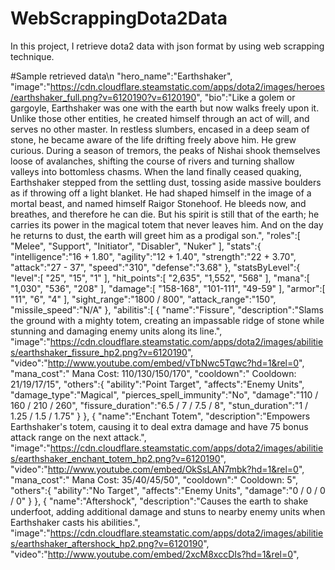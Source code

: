 # WebScrappingDota2Data
In this project, I retrieve dota2 data with json format by using web scrapping technique.

#Sample retrieved data\n
"hero_name":"Earthshaker",
      "image":"https://cdn.cloudflare.steamstatic.com/apps/dota2/images/heroes/earthshaker_full.png?v=6120190?v=6120190",
      "bio":"Like a golem or gargoyle, Earthshaker was one with the earth but now walks freely upon it. Unlike those other entities, he created himself through an act of will, and serves no other master. In restless slumbers, encased in a deep seam of stone, he became aware of the life drifting freely above him. He grew curious. During a season of tremors, the peaks of Nishai shook themselves loose of avalanches, shifting the course of rivers and turning shallow valleys into bottomless chasms. When the land finally ceased quaking, Earthshaker stepped from the settling dust, tossing aside massive boulders as if throwing off a light blanket. He had shaped himself in the image of a mortal beast, and named himself Raigor Stonehoof. He bleeds now, and breathes, and therefore he can die. But his spirit is still that of the earth; he carries its power in the magical totem that never leaves him. And on the day he returns to dust, the earth will greet him as a prodigal son.",
      "roles":[
         "Melee",
         "Support",
         "Initiator",
         "Disabler",
         "Nuker"
      ],
      "stats":{
         "intelligence":"16 + 1.80",
         "agility":"12 + 1.40",
         "strength":"22 + 3.70",
         "attack":"27 - 37",
         "speed":"310",
         "defense":"3.68"
      },
      "statsByLevel":{
         "level":[
            "25",
            "15",
            "1"
         ],
         "hit_points":[
            "2,635",
            "1,552",
            "568"
         ],
         "mana":[
            "1,030",
            "536",
            "208"
         ],
         "damage":[
            "158-168",
            "101-111",
            "49-59"
         ],
         "armor":[
            "11",
            "6",
            "4"
         ],
         "sight_range":"1800 / 800",
         "attack_range":"150",
         "missile_speed":"N/A"
      },
      "abilitis":[
         {
            "name":"Fissure",
            "description":"Slams the ground with a mighty totem, creating an impassable ridge of stone while stunning and damaging enemy units along its line.",
            "image":"https://cdn.cloudflare.steamstatic.com/apps/dota2/images/abilities/earthshaker_fissure_hp2.png?v=6120190",
            "video":"http://www.youtube.com/embed/vTbNwc5Tqwc?hd=1&rel=0",
            "mana_cost":" Mana Cost: 110/130/150/170",
            "cooldown":" Cooldown: 21/19/17/15",
            "others":{
               "ability":"Point Target",
               "affects":"Enemy Units",
               "damage_type":"Magical",
               "pierces_spell_immunity":"No",
               "damage":"110 / 160 / 210 / 260",
               "fissure_duration":"6.5 / 7 / 7.5 / 8",
               "stun_duration":"1 / 1.25 / 1.5 / 1.75"
            }
         },
         {
            "name":"Enchant Totem",
            "description":"Empowers Earthshaker's totem, causing it to deal extra damage and have 75 bonus attack range on the next attack.",
            "image":"https://cdn.cloudflare.steamstatic.com/apps/dota2/images/abilities/earthshaker_enchant_totem_hp2.png?v=6120190",
            "video":"http://www.youtube.com/embed/OkSsLAN7mbk?hd=1&rel=0",
            "mana_cost":" Mana Cost: 35/40/45/50",
            "cooldown":" Cooldown: 5",
            "others":{
               "ability":"No Target",
               "affects":"Enemy Units",
               "damage":"0 / 0 / 0 / 0"
            }
         },
         {
            "name":"Aftershock",
            "description":"Causes the earth to shake underfoot, adding additional damage and stuns to nearby enemy units when Earthshaker casts his abilities.",
            "image":"https://cdn.cloudflare.steamstatic.com/apps/dota2/images/abilities/earthshaker_aftershock_hp2.png?v=6120190",
            "video":"http://www.youtube.com/embed/2xcM8xccDIs?hd=1&rel=0",

